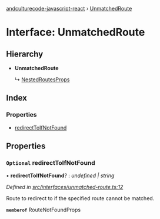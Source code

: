 [andculturecode-javascript-react](../README.md) › [UnmatchedRoute](unmatchedroute.md)

# Interface: UnmatchedRoute

## Hierarchy

-   **UnmatchedRoute**

    ↳ [NestedRoutesProps](nestedroutesprops.md)

## Index

### Properties

-   [redirectToIfNotFound](unmatchedroute.md#optional-redirecttoifnotfound)

## Properties

### `Optional` redirectToIfNotFound

• **redirectToIfNotFound**? : _undefined | string_

_Defined in [src/interfaces/unmatched-route.ts:12](https://github.com/AndcultureCode/AndcultureCode.JavaScript.React/blob/eed00bb/src/interfaces/unmatched-route.ts#L12)_

Route to redirect to if the specified route cannot be matched.

**`memberof`** RouteNotFoundProps
